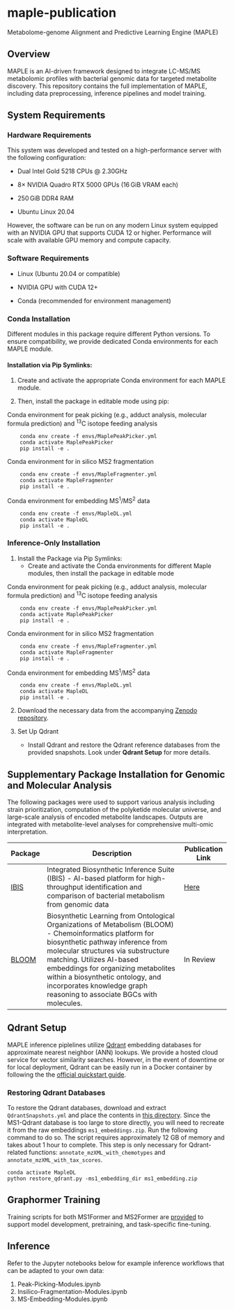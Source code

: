 # maple-publication
Metabolome-genome Alignment and Predictive Learning Engine (MAPLE)

## Overview
MAPLE is an AI-driven framework designed to integrate LC-MS/MS metabolomic profiles with bacterial genomic data for targeted metabolite discovery. This repository contains the full implementation of MAPLE, including data preprocessing, inference pipelines and model training.

## System Requirements

### Hardware Requirements

This system was developed and tested on a high-performance server with the following configuration:

- Dual Intel Gold 5218 CPUs @ 2.30GHz

- 8× NVIDIA Quadro RTX 5000 GPUs (16 GiB VRAM each)

- 250 GiB DDR4 RAM

- Ubuntu Linux 20.04

However, the software can be run on any modern Linux system equipped with an NVIDIA GPU that supports CUDA 12 or higher. Performance will scale with available GPU memory and compute capacity.

### Software Requirements

- Linux (Ubuntu 20.04 or compatible)

- NVIDIA GPU with CUDA 12+

- Conda (recommended for environment management)


### Conda Installation

Different modules in this package require different Python versions. To ensure compatibility, we provide dedicated Conda environments for each MAPLE module.

#### Installation via Pip Symlinks:

1. Create and activate the appropriate Conda environment for each MAPLE module.

2. Then, install the package in editable mode using pip:

Conda environment for peak picking (e.g., adduct analysis, molecular formula prediction) and <sup>13</sup>C isotope feeding analysis 
```
    conda env create -f envs/MaplePeakPicker.yml
    conda activate MaplePeakPicker
    pip install -e .
```

Conda environment for in silico MS2 fragmentation
```
    conda env create -f envs/MapleFragmenter.yml
    conda activate MapleFragmenter
    pip install -e .
```

Conda environment for embedding MS<sup>1</sup>/MS<sup>2</sup> data
```
    conda env create -f envs/MapleDL.yml
    conda activate MapleDL
    pip install -e .
```

### Inference-Only Installation
1. Install the Package via Pip Symlinks:
    - Create and activate the Conda environments for different Maple modules, then install the package in editable mode

Conda environment for peak picking (e.g., adduct analysis, molecular formula prediction) and <sup>13</sup>C isotope feeding analysis 
```
    conda env create -f envs/MaplePeakPicker.yml
    conda activate MaplePeakPicker
    pip install -e .
```

Conda environment for in silico MS2 fragmentation
```
    conda env create -f envs/MapleFragmenter.yml
    conda activate MapleFragmenter
    pip install -e .
```

Conda environment for embedding MS<sup>1</sup>/MS<sup>2</sup> data
```
    conda env create -f envs/MapleDL.yml
    conda activate MapleDL
    pip install -e .
```

2. Download the necessary data from the accompanying [Zenodo repository](https://zenodo.org/doi/10.5281/zenodo.15285195). 

3. Set Up Qdrant
    - Install Qdrant and restore the Qdrant reference databases from the provided snapshots. Look under **Qdrant Setup** for more details.

## Supplementary Package Installation for Genomic and Molecular Analysis

The following packages were used to support various analysis including strain prioritization, computation of the polyketide molecular universe, and large-scale analysis of encoded metabolite landscapes. Outputs are integrated with metabolite-level analyses for comprehensive multi-omic interpretation.

| Package | Description | Publication Link
|---|---| ---|
| [IBIS](https://github.com/magarveylab/ibis-publication/tree/main)          | Integrated Biosynthetic Inference Suite (IBIS) - AI-based platform for high-throughput identification and comparison of bacterial metabolism from genomic data   | [Here](https://www.pnas.org/doi/10.1073/pnas.2425048122) | 
| [BLOOM](https://github.com/magarveylab/bloom-publication/tree/main)         | Biosynthetic Learning from Ontological Organizations of Metabolism (BLOOM) - Chemoinformatics platform for biosynthetic pathway inference from molecular structures via substructure matching. Utilizes AI-based embeddings for organizing metabolites within a biosynthetic ontology, and incorporates knowledge graph reasoning to associate BGCs with molecules. |  In Review | 


## Qdrant Setup
MAPLE inference piplelines utilize [Qdrant](https://qdrant.tech/) embedding databases for approximate nearest neighbor (ANN) lookups. We provide a hosted cloud service for vector similarity searches. However, in the event of downtime or for local deployment, Qdrant can be easily run in a Docker container by following the the [official quickstart guide](https://qdrant.tech/documentation/quickstart/).

### Restoring Qdrant Databases
To restore the Qdrant databases, download and extract `QdrantSnapshots.yml` and place the contents in [this directory](https://github.com/magarveylab/maple-publication/tree/main/Maple/Embedder/QdrantSnapshots). Since the MS1-Qdrant database is too large to store directly, you will need to recreate it from the raw embeddings `ms1_embeddings.zip`. Run the following command to do so. The script requires approximately 12 GB of memory and takes about 1 hour to complete. This step is only necessary for Qdrant-related functions: `annotate_mzXML_with_chemotypes` and  `annotate_mzXML_with_tax_scores`.
```
conda activate MapleDL
python restore_qdrant.py -ms1_embedding_dir ms1_embedding.zip
```

## Graphormer Training
Training scripts for both MS1Former and MS2Former are [provided](https://github.com/magarveylab/maple-graphormer-training/tree/main) to support model development, pretraining, and task-specific fine-tuning.

## Inference
Refer to the Jupyter notebooks below for example inference workflows that can be adapted to your own data:

1. Peak-Picking-Modules.ipynb
2. Insilico-Fragmentation-Modules.ipynb
3. MS-Embedding-Modules.ipynb


